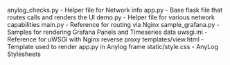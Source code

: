 anylog_checks.py - Helper file for Network info
app.py - Base flask file that routes calls and renders the UI
demo.py - Helper file for various network capabilities
main.py - Reference for routing via Nginx
sample_grafana.py - Samples for rendering Grafana Panels and Timeseries data
uwsgi.ini - Reference for uWSGI with Nginx reverse proxy
templates/view.html - Template used to render app.py in Anylog frame
static/style.css - AnyLog Stylesheets
